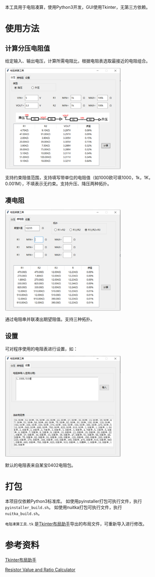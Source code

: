 本工具用于电阻凑算，使用Python3开发，GUI使用Tkinter，无第三方依赖。

# 使用方法

## 计算分压电阻值

给定输入、输出电压，计算所需电阻比，根据电阻表选取最接近的电阻组合。

<img src="README.assets/image-20230508100013830.png" alt="image-20230508100013830" style="zoom:50%;" />

支持约束阻值范围，支持填写带单位的电阻值（如1000欧可填1000，1k，1K，0.001M），不填表示无约束。支持升压、降压两种拓扑。

## 凑电阻

<img src="README.assets/image-20230508100553712.png" alt="image-20230508100553712" style="zoom:50%;" />

通过电阻串并联凑出期望阻值。支持三种拓扑。

## 设置

可对程序使用的电阻表进行设置，如：

<img src="README.assets/image-20230508101139951.png" alt="image-20230508101139951" style="zoom:50%;" />

默认的电阻表来自某宝0402电阻包。

# 打包

本项目仅依赖Python3标准库。
如使用pyinstaller打包可执行文件，执行`pyinstaller_build.sh`。
如使用nuitka打包可执行文件，执行`nuitka_build.sh`。

`电阻凑算工具.tk` 是[Tkinter布局助手](https://www.pytk.net/tkinter-helper)导出的布局文件，可重新导入进行修改。

# 参考资料

[Tkinter布局助手](https://www.pytk.net/tkinter-helper)

[Resistor Value and Ratio Calculator](https://jansson.us/resistors.html)